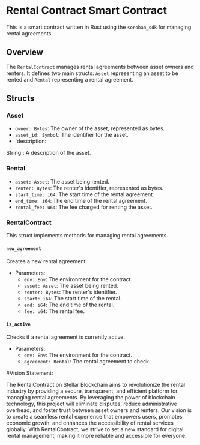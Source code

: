 # Rental Contract Smart Contract

This is a smart contract written in Rust using the `soroban_sdk` for managing rental agreements.

## Overview

The `RentalContract` manages rental agreements between asset owners and renters. It defines two main structs: `Asset` representing an asset to be rented and `Rental` representing a rental agreement.

## Structs

### Asset

- `owner: Bytes`: The owner of the asset, represented as bytes.
- `asset_id: Symbol`: The identifier for the asset.
- `description:

String`: A description of the asset.

### Rental

- `asset: Asset`: The asset being rented.
- `renter: Bytes`: The renter's identifier, represented as bytes.
- `start_time: i64`: The start time of the rental agreement.
- `end_time: i64`: The end time of the rental agreement.
- `rental_fee: u64`: The fee charged for renting the asset.

### RentalContract

This struct implements methods for managing rental agreements.

#### `new_agreement`

Creates a new rental agreement.

- Parameters:
  - `env:
Env`: The environment for the contract.
  - `asset: Asset`: The asset being rented.
  - `renter: Bytes`: The renter's identifier.
  - `start: i64`: The start time of the rental.
  - `end: i64`: The end time of the rental.
  - `fee: u64`: The rental fee.

#### `is_active`

Checks if a rental agreement is currently active.

- Parameters:
  - `env: Env`: The environment for the contract.
  - `agreement: Rental`: The rental agreement to check.
 
#Vision Statement:

The RentalContract on Stellar Blockchain aims to revolutionize the rental industry by providing a secure, transparent, and efficient platform for managing rental agreements. By leveraging the power of blockchain technology, this project will eliminate disputes, reduce administrative overhead, and foster trust between asset owners and renters. Our vision is to create a seamless rental experience that empowers users, promotes economic growth, and enhances the accessibility of rental services globally. With RentalContract, we strive to set a new standard for digital rental management, making it more reliable and accessible for everyone.
